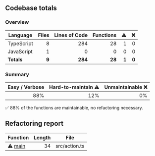 ## Codebase totals
### Overview
| **Language** | **Files** | **Lines of Code** | **Functions** | **⚠** | **❌** |
| --- | ---: | ---: | ---: | ---: | ---: |
| TypeScript | 8 | 284 | 28 | 1 | 0 |
| JavaScript | 1 | 0 | 0 | 0 | 0 |
| **Totals** | **9** | **284** | **28** | **1** | **0** |

### Summary
| **Easy / Verbose** | **Hard-to-maintain ⚠** | **Unmaintainable ❌** |
| ---: | ---: | ---: |
| 88% | 12% | 0% |

✅ 88% of the functions are maintainable, no refactoring necessary.


## Refactoring report
| **Function** | **Length** | **File** |
| --- | ---: | --- |
| ⚠ [main](https://github.com/getcodelimit/codelimit-action/blob/main/src/action.ts#L82-L115) | 34 | src/action.ts |
